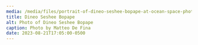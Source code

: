 ```yaml
---
media: /media/files/portrait-of-dineo-seshee-bopape-at-ocean-space-photo-matteo-de-fina.jpeg
title: Dineo Seshee Bopape
alt: Photo of Dineo Seshee Bopape
caption: Photo by Matteo De Fina
date: 2023-08-21T17:05:00-0500
---
```

